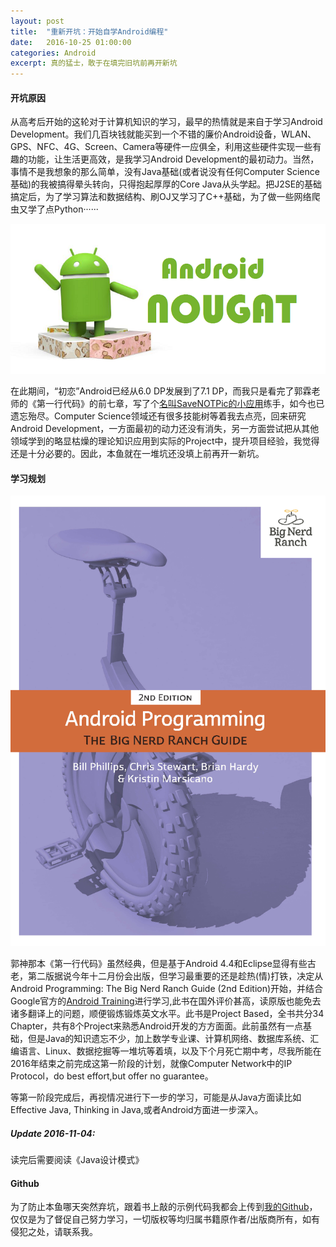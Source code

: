 ```yaml
---
layout: post
title:  "重新开坑：开始自学Android编程"
date:   2016-10-25 01:00:00
categories: Android
excerpt: 真的猛士，敢于在填完旧坑前再开新坑
---
```


#### 开坑原因

从高考后开始的这轮对于计算机知识的学习，最早的热情就是来自于学习Android Development。我们几百块钱就能买到一个不错的廉价Android设备，WLAN、GPS、NFC、4G、Screen、Camera等硬件一应俱全，利用这些硬件实现一些有趣的功能，让生活更高效，是我学习Android Development的最初动力。当然，事情不是我想象的那么简单，没有Java基础(或者说没有任何Computer Science基础)的我被搞得晕头转向，只得抱起厚厚的Core Java从头学起。把J2SE的基础搞定后，为了学习算法和数据结构、刷OJ又学习了C++基础，为了做一些网络爬虫又学了点Python······

![android](/img/2016-10-25/android-nougat.png)

在此期间，“初恋”Android已经从6.0 DP发展到了7.1 DP，而我只是看完了郭霖老师的《第一行代码》的前七章，写了个[名叫SaveNOTPic的小应用]练手，如今也已遗忘殆尽。Computer Science领域还有很多技能树等着我去点亮，回来研究Android Development，一方面最初的动力还没有消失，另一方面尝试把从其他领域学到的略显枯燥的理论知识应用到实际的Project中，提升项目经验，我觉得还是十分必要的。因此，本鱼就在一堆坑还没填上前再开一新坑。


[名叫SaveNOTPic的小应用]:https://smartjinyu.com/savenotpic/2016/08/02/SaveNoTPic.html


#### 学习规划

![APTBNRG](/img/2016-10-25/APTBNRG.png)

郭神那本《第一行代码》虽然经典，但是基于Android 4.4和Eclipse显得有些古老，第二版据说今年十二月份会出版，但学习最重要的还是趁热(情)打铁，决定从Android Programming: The Big Nerd Ranch Guide (2nd Edition)开始，并结合Google官方的[Android Training]进行学习,此书在国外评价甚高，读原版也能免去诸多翻译上的问题，顺便锻炼锻炼英文水平。此书是Project Based，全书共分34 Chapter，共有8个Project来熟悉Android开发的方方面面。此前虽然有一点基础，但是Java的知识遗忘不少，加上数学专业课、计算机网络、数据库系统、汇编语言、Linux、数据挖掘等一堆坑等着填，以及下个月死亡期中考，尽我所能在2016年结束之前完成这第一阶段的计划，就像Computer Network中的IP Protocol，do best effort,but offer no guarantee。

等第一阶段完成后，再视情况进行下一步的学习，可能是从Java方面读比如Effective Java, Thinking in Java,或者Android方面进一步深入。

##### Update 2016-11-04:

读完后需要阅读《Java设计模式》

[Android Training]:https://developer.android.com/training/index.html


#### Github

为了防止本鱼哪天突然弃坑，跟着书上敲的示例代码我都会上传到[我的Github]，仅仅是为了督促自己努力学习，一切版权等均归属书籍原作者/出版商所有，如有侵犯之处，请联系我。

[我的Github]:https://github.com/smartjinyu/APTBNRG
